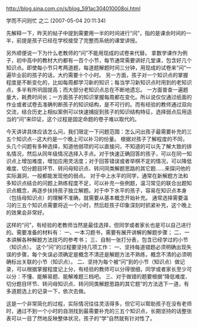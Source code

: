 http://blog.sina.com.cn/s/blog_591ac304010008oi.html

学而不问则忙 之二 (2007-05-04 20:11:34)

先解释一下，昨天的帖子中提到需要用一半的时间进行“问”，指的是课余时间的一半，前提是孩子已经在学校接受了完整而系统的课堂讲授。
 
另外顺便说一下为什么老教师的“问”不能用现成的试卷来代替。
拿数学课作为例子，初中高中的教材大约都有一百个小节，每节通常需要讲好几堂课，包含好几个知识点。即使每小节只考两道题，每道题解题时间三分钟，用现成的试卷来“问”一遍毕业前的孩子的话，大约需要十个小时。
另一方面，孩子对一个知识点的掌握程度是不断变化的，比如每周都学习新的知识；每当学习新知识点时用到的老知识点，多半有所巩固提高；而大部分老知识点总在不断地遗忘。
一方面普查一遍题量大，耗费时间长；一方面孩子的知识掌握每周都在变化。所以说仅仅通过纸面的作业或者试卷去准确判断孩子的知识结构，是不可行的。而有经验的教师通过双向交流，结合历史上相似案例可以快速捕捉到孩子的知识结构特征，选择弱点后用适当的“问”来印证，这个过程是固定命题的卷子难以取代的。
 
今天讲讲具体应该怎么问，我们限定一下问题范围：怎么问出孩子最需要补充的三五个知识点--这大约是一个晚上可以补习的份量。
根据对孩子了解程度的不同，头几个问题有多种选择，知道他弱项的可以直接问，不知道的可以先了解大致的排名情况，然后从同年级情况选择入手点。对于快速正确回答的孩子，可以在同一知识点上增加难度，增加应用灵活度；对于回答错误或者举棋不定的情况，可以降低难度、切分题目环节、转问母知识点、转问同类解题思路的其它题......来探问他的实际漏洞，一般都能发现他的弱点。
对于中上水平的同学，通常在新解题方法和多知识点结合的问题上熟练程度不足，可以补充一些例题，温习常见的联合出题知识点概念，再逐步扶持孩子独立解题。对于中下水平的孩子，容易在知识点本身（包括母知识点）的理解不准确，就需要从基本概念开始补充。
通常选择需要温习的三五个知识点需要将近一个小时，然后趁孩子印象深刻时抓紧补充，这个晚上的效果会非常好。
 
这样的“问”，有经验的老教师当然是最佳选择，但同学或者家长也是可以自己进行的。需要准备的材料有：
一、一本习题书，需要有展开讲解的解题步骤；
二、一本讲解各种解题方法技巧的参考书；
三、自制一张打分表，包含已经学过的小节（知识点）。
这个“问”的过程要坚持几项工作：
一、坚持每道错题必须明确出现失误的步骤，每个失误必须确定是概念不清还是解题方法不熟练，概念不清的必须明确标出关联的小节（知识点）。
二、坚持为每个被“问”到的小节（知识点）做记录，可以根据掌握程度记上分，有经验的教师可以分得很细，同学或者家长至少可以分：不懂、能解易题、能解难题三档吧。
三、对于做错的题要根据“降低难度、切分题目环节、转问母知识点、转问同类解题思路的其它题”的方法选下一道，有多道题选上的记录一下，依次去做。
 
这是一个非常简化的过程，实际情况往往灵活得多，但它可以帮助孩子在没有老师时，通过不到一个小时的自测找到最需要补充的三五个知识点，长期坚持的话整张表可以一目了然地反映整体状况，孩子的“学”自然就有针对性了。